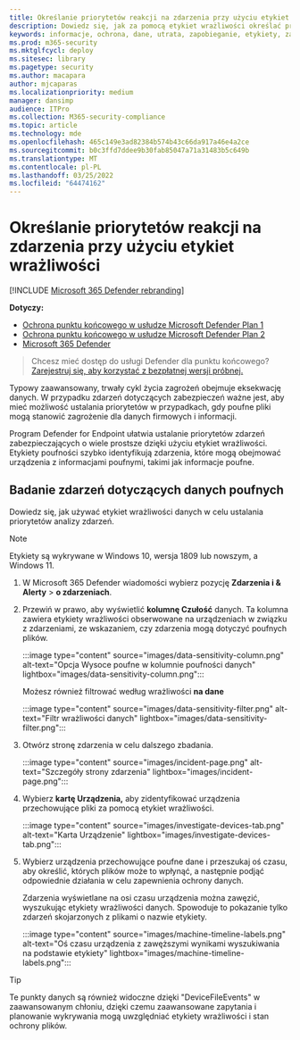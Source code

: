 ```yaml
---
title: Określanie priorytetów reakcji na zdarzenia przy użyciu etykiet wrażliwości
description: Dowiedz się, jak za pomocą etykiet wrażliwości określać priorytety i badać zdarzenia
keywords: informacje, ochrona, dane, utrata, zapobieganie, etykiety, zapobieganie, zdarzenie, badanie, badanie
ms.prod: m365-security
ms.mktglfcycl: deploy
ms.sitesec: library
ms.pagetype: security
ms.author: macapara
author: mjcaparas
ms.localizationpriority: medium
manager: dansimp
audience: ITPro
ms.collection: M365-security-compliance
ms.topic: article
ms.technology: mde
ms.openlocfilehash: 465c149e3ad82384b574b43c66da917a46e4a2ce
ms.sourcegitcommit: b0c3ffd7ddee9b30fab85047a71a31483b5c649b
ms.translationtype: MT
ms.contentlocale: pl-PL
ms.lasthandoff: 03/25/2022
ms.locfileid: "64474162"
---
```

# <a name="use-sensitivity-labels-to-prioritize-incident-response"></a>Określanie priorytetów reakcji na zdarzenia przy użyciu etykiet wrażliwości

[!INCLUDE [Microsoft 365 Defender rebranding](../../includes/microsoft-defender.md)]

**Dotyczy:**
- [Ochrona punktu końcowego w usłudze Microsoft Defender Plan 1](https://go.microsoft.com/fwlink/p/?linkid=2154037)
- [Ochrona punktu końcowego w usłudze Microsoft Defender Plan 2](https://go.microsoft.com/fwlink/p/?linkid=2154037)
- [Microsoft 365 Defender](https://go.microsoft.com/fwlink/?linkid=2118804)

> Chcesz mieć dostęp do usługi Defender dla punktu końcowego? [Zarejestruj się, aby korzystać z bezpłatnej wersji próbnej.](https://signup.microsoft.com/create-account/signup?products=7f379fee-c4f9-4278-b0a1-e4c8c2fcdf7e&ru=https://aka.ms/MDEp2OpenTrial?ocid=docs-wdatp-exposedapis-abovefoldlink)

Typowy zaawansowany, trwały cykl życia zagrożeń obejmuje eksekwację danych. W przypadku zdarzeń dotyczących zabezpieczeń ważne jest, aby mieć możliwość ustalania priorytetów w przypadkach, gdy poufne pliki mogą stanowić zagrożenie dla danych firmowych i informacji.

Program Defender for Endpoint ułatwia ustalanie priorytetów zdarzeń zabezpieczających o wiele prostsze dzięki użyciu etykiet wrażliwości. Etykiety poufności szybko identyfikują zdarzenia, które mogą obejmować urządzenia z informacjami poufnymi, takimi jak informacje poufne.

## <a name="investigate-incidents-that-involve-sensitive-data"></a>Badanie zdarzeń dotyczących danych poufnych

Dowiedz się, jak używać etykiet wrażliwości danych w celu ustalania priorytetów analizy zdarzeń.

> [!NOTE]
> Etykiety są wykrywane w Windows 10, wersja 1809 lub nowszym, a Windows 11.

1. W Microsoft 365 Defender wiadomości wybierz pozycję **Zdarzenia i & Alerty** \> **o zdarzeniach**.

2. Przewiń w prawo, aby wyświetlić **kolumnę Czułość** danych. Ta kolumna zawiera etykiety wrażliwości obserwowane na urządzeniach w związku z zdarzeniami, ze wskazaniem, czy zdarzenia mogą dotyczyć poufnych plików.

   :::image type="content" source="images/data-sensitivity-column.png" alt-text="Opcja Wysoce poufne w kolumnie poufności danych" lightbox="images/data-sensitivity-column.png":::

    Możesz również filtrować według wrażliwości **na dane**

    :::image type="content" source="images/data-sensitivity-filter.png" alt-text="Filtr wrażliwości danych" lightbox="images/data-sensitivity-filter.png":::

3. Otwórz stronę zdarzenia w celu dalszego zbadania.

   :::image type="content" source="images/incident-page.png" alt-text="Szczegóły strony zdarzenia" lightbox="images/incident-page.png":::

4. Wybierz **kartę Urządzenia,** aby zidentyfikować urządzenia przechowujące pliki za pomocą etykiet wrażliwości.

   :::image type="content" source="images/investigate-devices-tab.png" alt-text="Karta Urządzenie" lightbox="images/investigate-devices-tab.png":::

5. Wybierz urządzenia przechowujące poufne dane i przeszukaj oś czasu, aby określić, których plików może to wpłynąć, a następnie podjąć odpowiednie działania w celu zapewnienia ochrony danych.

   Zdarzenia wyświetlane na osi czasu urządzenia można zawęzić, wyszukując etykiety wrażliwości danych. Spowoduje to pokazanie tylko zdarzeń skojarzonych z plikami o nazwie etykiety.

   :::image type="content" source="images/machine-timeline-labels.png" alt-text="Oś czasu urządzenia z zawęższymi wynikami wyszukiwania na podstawie etykiety" lightbox="images/machine-timeline-labels.png":::

> [!TIP]
> Te punkty danych są również widoczne dzięki "DeviceFileEvents" w zaawansowanym chłoniu, dzięki czemu zaawansowane zapytania i planowanie wykrywania mogą uwzględniać etykiety wrażliwości i stan ochrony plików.
